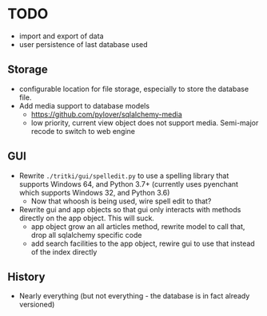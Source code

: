 # TODO

* import and export of data
* user persistence of last database used

## Storage

* configurable location for file storage, especially to store the database file.
* Add media support to database models
  * https://github.com/pylover/sqlalchemy-media
  * low priority, current view object does not support media.  Semi-major recode to switch to web engine

## GUI

* Rewrite `./tritki/gui/spelledit.py` to use a spelling library that supports Windows 64, and Python 3.7+ (currently uses pyenchant which supports Windows 32, and Python 3.6)
  * Now that whoosh is being used, wire spell edit to that?
* Rewrite gui and app objects so that gui only interacts with methods directly on the app object.  This will suck.
  * app object grow an all articles method, rewrite model to call that, drop all sqlalchemy specific code
  * add search facilities to the app object, rewire gui to use that instead of the index directly

## History

* Nearly everything (but not everything - the database is in fact already versioned)